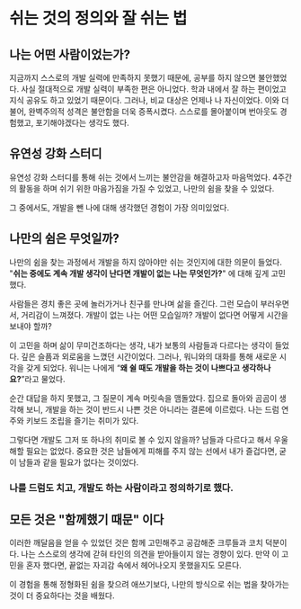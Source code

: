 # 쉬는 것의 정의와 잘 쉬는 법

## 나는 어떤 사람이었는가?

지금까지 스스로의 개발 실력에 만족하지 못했기 때문에, 공부를 하지 않으면 불안했었다. 사실 절대적으로 개발 실력이 부족한 편은 아니었다. 학과 내에서 잘 하는 편이었고 지식 공유도 하고 있었기 때문이다.
그러나, 비교 대상은 언제나 나 자신이었다. 이와 더불어, 완벽주의적 성격은 불안함을 더욱 증폭시켰다. 스스로를 몰아붙이며 번아웃도 경험했고, 포기해야겠다는 생각도 했다.

## 유연성 강화 스터디

유연성 강화 스터디를 통해 쉬는 것에서 느끼는 불안감을 해결하고자 마음먹었다. 4주간의 활동을 하며 쉬기 위한 마음가짐을 가질 수 있었고, 나만의 쉼을 찾을 수 있었다.

그 중에서도, 개발을 뺀 나에 대해 생각했던 경험이 가장 의미있었다.

## 나만의 쉼은 무엇일까?

나만의 쉼을 찾는 과정에서 개발을 하지 않아야만 쉬는 것인지에 대한 의문이 들었다.
"**쉬는 중에도 계속 개발 생각이 난다면 개발이 없는 나는 무엇인가?**" 에 대해 깊게 고민했다.

사람들은 경치 좋은 곳에 놀러가거나 친구를 만나며 삶을 즐긴다. 그런 모습이 부러우면서, 거리감이 느껴졌다.
개발이 없는 나는 어떤 모습일까? 개발이 없다면 어떻게 시간을 보내야 할까?

이 고민을 하며 삶이 무미건조하다는 생각, 내가 보통의 사람들과 다르다는 생각이 들었다. 깊은 슬픔과 외로움을 느꼈던 시간이었다.
그러나, 워니와의 대화를 통해 새로운 시각을 갖게 되었다. 워니는 나에게 “**왜 쉴 때도 개발을 하는 것이 나쁘다고 생각하나요?**”라고 물었다.

순간 대답을 하지 못했고, 그 질문이 계속 머릿속을 맴돌았다.
집으로 돌아와 곰곰이 생각해 보니, 개발을 하는 것이 반드시 나쁜 것은 아니라는 결론에 이르렀다.
나는 드럼 연주와 키보드 조립을 즐기는 취미가 있다.

그렇다면 개발도 그저 또 하나의 취미로 볼 수 있지 않을까? 남들과 다르다고 해서 우울해할 필요는 없었다.
중요한 것은 남들에게 피해를 주지 않는 선에서 내가 즐겁다면, 굳이 남들과 같을 필요가 없다는 것이었다.

### 나를 **드럼도 치고, 개발도 하는 사람**이라고 정의하기로 했다.

## 모든 것은 "함께했기 때문" 이다
이러한 깨달음을 얻을 수 있었던 것은 함께 고민해주고 공감해준 크루들과 코치 덕분이다. 
나는 스스로의 생각에 갇혀 타인의 의견을 받아들이지 않는 경향이 있다. 만약 이 고민을 혼자 했다면, 끝없는 자괴감 속에서 헤어나오지 못했을지도 모른다.

이 경험을 통해 정형화된 쉼을 찾으려 애쓰기보다, 나만의 방식으로 쉬는 법을 찾아가는 것이 더 중요하다는 것을 배웠다.


